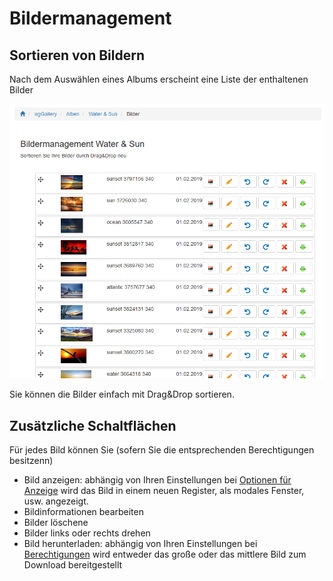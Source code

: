 # Bildermanagement

## Sortieren von Bildern

Nach dem Auswählen eines Albums erscheint eine Liste der enthaltenen Bilder

![](../../.gitbook/assets/imagemanagement1_de.png)

Sie können die Bilder einfach mit Drag&Drop sortieren.

## Zusätzliche Schaltflächen

Für jedes Bild können Sie \(sofern Sie die entsprechenden Berechtigungen besitzenn\)

* Bild anzeigen: abhängig von Ihren Einstellungen bei [Optionen für Anzeige](../preferences/options-for-display.md) wird das Bild in einem neuen Register, als modales Fenster, usw. angezeigt.
* Bildinformationen bearbeiten
* Bilder löschene
* Bilder links oder rechts drehen
* Bild herunterladen: abhängig von Ihren Einstellungen bei [Berechtigungen](../administration-menu/permissions.md) wird entweder das große oder das mittlere Bild zum Download bereitgestellt

